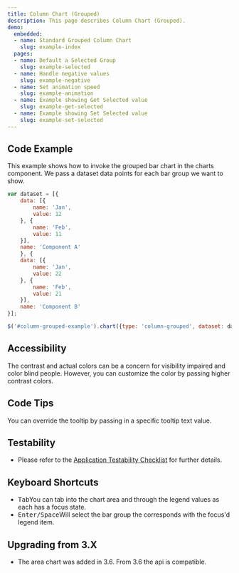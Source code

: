 ```yaml
---
title: Column Chart (Grouped)
description: This page describes Column Chart (Grouped).
demo:
  embedded:
  - name: Standard Grouped Column Chart
    slug: example-index
  pages:
  - name: Default a Selected Group
    slug: example-selected
  - name: Handle negative values
    slug: example-negative
  - name: Set animation speed
    slug: example-animation
  - name: Example showing Get Selected value
    slug: example-get-selected
  - name: Example showing Set Selected value
    slug: example-set-selected
---
```


## Code Example

This example shows how to invoke the grouped bar chart in the charts component. We pass a dataset data points for each bar group we want to show.

```javascript
var dataset = [{
    data: [{
        name: 'Jan',
        value: 12
    }, {
        name: 'Feb',
        value: 11
    }],
    name: 'Component A'
    }, {
    data: [{
        name: 'Jan',
        value: 22
    }, {
        name: 'Feb',
        value: 21
    }],
    name: 'Component B'
}];

$('#column-grouped-example').chart({type: 'column-grouped', dataset: dataset});
```

## Accessibility

The contrast and actual colors can be a concern for visibility impaired and color blind people. However, you can customize the color by passing higher contrast colors.

## Code Tips

You can override the tooltip by passing in a specific tooltip text value.

## Testability

- Please refer to the [Application Testability Checklist](https://design.infor.com/resources/application-testability-checklist) for further details.

## Keyboard Shortcuts

- <kbd>Tab</kbd>You can tab into the chart area and through the legend values as each has a focus state.
- <kbd>Enter/Space</kbd>Will select the bar group the corresponds with the focus'd legend item.

## Upgrading from 3.X

- The area chart was added in 3.6. From 3.6 the api is compatible.
